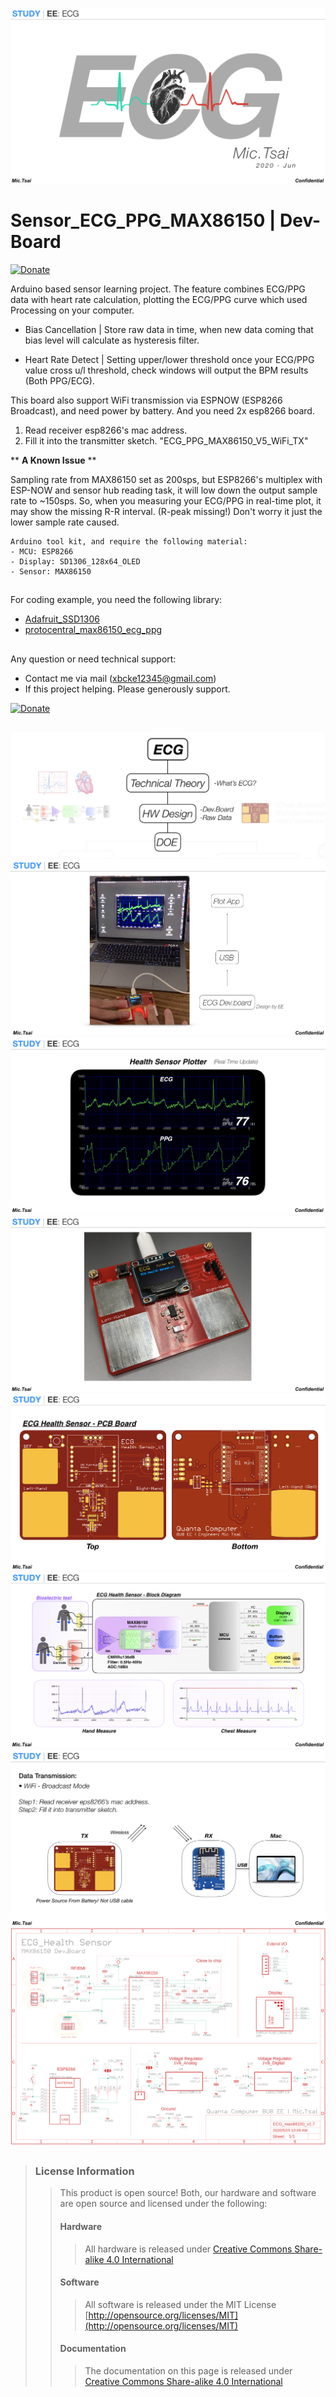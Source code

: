 ![*Sensor_MAX86150*](https://github.com/Mic-Tsai/Health_Sensor_ecg_ppg_max86150/blob/master/res/Health_Sensor_ECG_PPG_MAX86150-1.png)
# Sensor_ECG_PPG_MAX86150 | Dev-Board

[![Donate](https://img.shields.io/badge/paypal-donate-yellow.svg)](https://paypal.me/mictsai?locale.x=zh_TW)

Arduino based sensor learning project. The feature combines ECG/PPG data with heart rate calculation, plotting the ECG/PPG curve which used Processing on your computer.

 - Bias Cancellation | Store raw data in time, when new data coming that bias level will calculate as hysteresis filter.

 - Heart Rate Detect | Setting upper/lower threshold once your ECG/PPG value cross u/l threshold, check windows will output the BPM results (Both PPG/ECG).


This board also support WiFi transmission via ESPNOW (ESP8266 Broadcast), and need power by battery. And you need 2x esp8266 board.

1) Read receiver esp8266's mac address.
2) Fill it into the transmitter sketch. "ECG_PPG_MAX86150_V5_WiFi_TX"


** **A Known Issue** **

Sampling rate from MAX86150 set as 200sps, but ESP8266's multiplex with ESP-NOW and sensor hub reading task, it will low down the output sample rate to ~150sps. So, when you measuring your ECG/PPG in real-time plot, it may show the missing R-R interval. (R-peak missing!) Don't worry it just the lower sample rate caused.


```
Arduino tool kit, and require the following material:
- MCU: ESP8266 
- Display: SD1306_128x64_OLED
- Sensor: MAX86150
```
##

For coding example, you need the following library:

* [Adafruit_SSD1306](https://github.com/adafruit/Adafruit_SSD1306)
* [protocentral_max86150_ecg_ppg](https://github.com/Protocentral/protocentral_max86150_ecg_ppg)

## 

Any question or need technical support:

* Contact me via mail (xbcke12345@gmail.com)
* If this project helping. Please generously support.

[![Donate](https://img.shields.io/badge/paypal-donate-yellow.svg)](https://paypal.me/mictsai?locale.x=zh_TW)


## 
![*Sensor_MAX86150*](https://github.com/Mic-Tsai/Health_Sensor_ecg_ppg_max86150/blob/master/res/Health_Sensor_ECG_PPG_MAX86150-2.png)
![*Sensor_MAX86150*](https://github.com/Mic-Tsai/Health_Sensor_ecg_ppg_max86150/blob/master/res/Health_Sensor_ECG_PPG_MAX86150-3.png)
![*Sensor_MAX86150*](https://github.com/Mic-Tsai/Health_Sensor_ecg_ppg_max86150/blob/master/res/Health_Sensor_ECG_PPG_MAX86150-4.png)
![*Sensor_MAX86150*](https://github.com/Mic-Tsai/Health_Sensor_ecg_ppg_max86150/blob/master/res/Health_Sensor_ECG_PPG_MAX86150-5.png)
![*Sensor_MAX86150*](https://github.com/Mic-Tsai/Health_Sensor_ecg_ppg_max86150/blob/master/res/Health_Sensor_ECG_PPG_MAX86150-6.png)
![*Sensor_MAX86150*](https://github.com/Mic-Tsai/Health_Sensor_ecg_ppg_max86150/blob/master/res/Health_Sensor_ECG_PPG_MAX86150-7.png)
![*Sensor_MAX86150*](https://github.com/Mic-Tsai/Health_Sensor_ecg_ppg_max86150/blob/master/res/Health_Sensor_ECG_PPG_MAX86150-8.png)
![*Sensor_MAX86150*](https://github.com/Mic-Tsai/Health_Sensor_ecg_ppg_max86150/blob/master/res/Health_Sensor_ECG_PPG_MAX86150-9.png)
## 


>### License Information
>>This product is open source! Both, our hardware and software are open source and licensed under the following:
>>#### Hardware
>>>All hardware is released under [Creative Commons Share-alike 4.0 International](http://creativecommons.org/licenses/by-sa/4.0/)
>>#### Software 
>>>All software is released under the MIT License [http://opensource.org/licenses/MIT](http://opensource.org/licenses/MIT)
>>#### Documentation
>>>The documentation on this page is released under [Creative Commons Share-alike 4.0 International](http://creativecommons.org/licenses/by-sa/4.0/)
